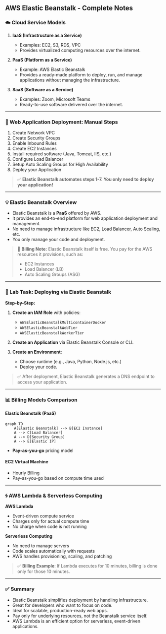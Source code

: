 ## AWS Elastic Beanstalk - Complete Notes

### ☁️ Cloud Service Models

1. **IaaS (Infrastructure as a Service)**
   - Examples: EC2, S3, RDS, VPC
   - Provides virtualized computing resources over the internet.

2. **PaaS (Platform as a Service)**
   - Example: AWS Elastic Beanstalk
   - Provides a ready-made platform to deploy, run, and manage applications without managing the infrastructure.

3. **SaaS (Software as a Service)**
   - Examples: Zoom, Microsoft Teams
   - Ready-to-use software delivered over the internet.

---

### 🚀 Web Application Deployment: Manual Steps

1. Create Network VPC
2. Create Security Groups
3. Enable Inbound Rules
4. Create EC2 Instances
5. Install required software (Java, Tomcat, IIS, etc.)
6. Configure Load Balancer
7. Setup Auto Scaling Groups for High Availability
8. Deploy your Application

> ✅ **Elastic Beanstalk automates steps 1-7. You only need to deploy your application!**

---

### 💡 Elastic Beanstalk Overview

- Elastic Beanstalk is a **PaaS** offered by AWS.
- It provides an end-to-end platform for web application deployment and management.
- No need to manage infrastructure like EC2, Load Balancer, Auto Scaling, etc.
- You only manage your code and deployment.

> 📌 **Billing Note:**
> Elastic Beanstalk itself is free. You pay for the AWS resources it provisions, such as:
> - EC2 Instances
> - Load Balancer (LB)
> - Auto Scaling Groups (ASG)

---

### 🧪 Lab Task: Deploying via Elastic Beanstalk

**Step-by-Step:**

1. **Create an IAM Role** with policies:
   - `AWSElasticBeanstalkMulticontainerDocker`
   - `AWSElasticBeanstalkWebTier`
   - `AWSElasticBeanstalkWorkerTier`

2. **Create an Application** via Elastic Beanstalk Console or CLI.

3. **Create an Environment**:
   - Choose runtime (e.g., Java, Python, Node.js, etc.)
   - Deploy your code.

> ✅ After deployment, Elastic Beanstalk generates a DNS endpoint to access your application.

---

### 📊 Billing Models Comparison

#### Elastic Beanstalk (PaaS)
```mermaid
graph TD
    A[Elastic Beanstalk] --> B[EC2 Instance]
    A --> C[Load Balancer]
    A --> D[Security Group]
    A --> E[Elastic IP]
```
- **Pay-as-you-go** pricing model

#### EC2 Virtual Machine
- Hourly Billing
- Pay-as-you-go based on compute time used

---

### 🌀 AWS Lambda & Serverless Computing

**AWS Lambda**
- Event-driven compute service
- Charges only for actual compute time
- No charge when code is not running

**Serverless Computing**
- No need to manage servers
- Code scales automatically with requests
- AWS handles provisioning, scaling, and patching

> ✅ **Billing Example**: If Lambda executes for 10 minutes, billing is done only for those 10 minutes.

---

### ✅ Summary
- Elastic Beanstalk simplifies deployment by handling infrastructure.
- Great for developers who want to focus on code.
- Ideal for scalable, production-ready web apps.
- Pay only for underlying resources, not the Beanstalk service itself.
- AWS Lambda is an efficient option for serverless, event-driven applications.

